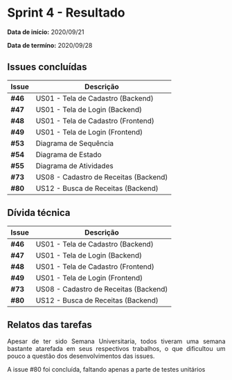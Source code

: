 # Sprint 4 - Resultado

**Data de início:** 2020/09/21

**Data de termíno:** 2020/09/28

## Issues concluídas

|Issue|Descrição|
|-----|---------|
|**#46**|US01 - Tela de Cadastro (Backend)|
|**#47**|US01 - Tela de Login (Backend)|
|**#48**|US01 - Tela de Cadastro (Frontend)|
|**#49**|US01 - Tela de Login (Frontend)|
|**#53**|Diagrama de Sequência|
|**#54**|Diagrama de Estado|
|**#55**|Diagrama de Atividades|
|**#73**|US08 - Cadastro de Receitas (Backend)|
|**#80**|US12 - Busca de Receitas (Backend)|

## Dívida técnica

|Issue|Descrição|
|-----|---------|
|**#46**|US01 - Tela de Cadastro (Backend)|
|**#47**|US01 - Tela de Login (Backend)|
|**#48**|US01 - Tela de Cadastro (Frontend)|
|**#49**|US01 - Tela de Login (Frontend)|
|**#73**|US08 - Cadastro de Receitas (Backend)|
|**#80**|US12 - Busca de Receitas (Backend)|

## Relatos das tarefas

<p align="justify">Apesar de ter sido Semana Universitaria, todos tiveram uma semana bastante atarefada em seus respectivos trabalhos, o que dificultou um pouco a questão dos desenvolvimentos das issues.</p>
<p align="justify">A issue #80 foi concluída, faltando apenas a parte de testes unitários</p>